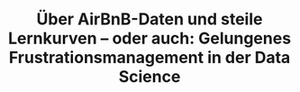 ---
id: "ddsoec-07-spotlight" # nochmal überlegen
method: "Vorlesung und Übung"
institution: "Fakultät für Wirtschafts- und Sozialwissenschaften"
title: "Über AirBnB-Daten und steile Lernkurven – oder auch: Gelungenes Frustrationsmanagement in der Data Science"
title_project:
title_short: "Data Science for Socioeconomists"
period: "Apr 23 ­­- Jul 25 (27 months)"
foerderlinie: "Fachspezifische Data Literacy"
round: "2 & 3"
lecture2go: "71157"
uhh_url: "https://www.hcl.uni-hamburg.de/ddlitlab/data-literacy-lehrlabor/spotlight-dl-lehrlabor-interviewreihe/spotlight-folge-07.html"
contributors: "Victoria Hünewaldt"
mentor: "Prof. Dr. Ulrich Fritsche, Lisa Wegner, Junbo Huang, Max Weinig"
quote:
spotlight_interview: "Ja"
text: |
    Daten werden fast überall erhoben und gelten als wichtige Währung und Entscheidungsgrundlage in der Politik und Wirtschaft. Doch aus den bereits erhobenen, hochkomplexen Datensätzen sinnvolle Erkenntnisse zu ziehen, ist gar nicht so einfach.

    Studierende der Soziologie, Ökonomie und Betriebswirtschaft an der Universität Hamburg haben in der Vorlesung und Übung die Chance, wichtige Kenntnisse auf dem Gebiet der Data Science zu erlangen. Dafür haben sich Prof. Ulrich Fritsche , Lisa Wegner und Victoria Hünewaldt ein Konzept überlegt, das es Studierenden ermöglicht, die Themen in ihrem eigenen Tempo und in begleitenden Übungen zu erarbeiten und dabei von Null auf Programmieren zu lernen.  

    Das Ziel: Studierende mit alltagsnahen Beispielen und im eigenen Tempo an das Thema Data Science heranführen und dabei den Grundstein für ihre weitere berufliche Qualifikation zu legen.  

    Das interdisziplinäre Lehrprojekt „Data Science for Social Scientists and Economists“ wurde erfolgreich im Jahr 2023 und 2024 durchgeführt und seither stetig weiterentwickelt. Es wird vom Digital and Data Literacy in Teaching Lab (kurz: DDLitLab) gefördert und für verschiedene Studiengänge der WiSo-Fakultät der Universität Hamburg angeboten. 

image: "https://assets.rrz.uni-hamburg.de/instance_assets/zentrale/21861515/spotlight-data-literacy-lehrlabor--07--lisa-wegner--733x414px-8f49cca53db47cd066c348d2a09f21624b9e4e76.png"
image_credit: "UHH / Pawlowski"
link_external:
stine:
podcast: "https://www.pod.uni-hamburg.de/1/blog/16__/file/23/s/webplayer/c/episode/Podcast_Lisa-Wegner_final.mp3"
---